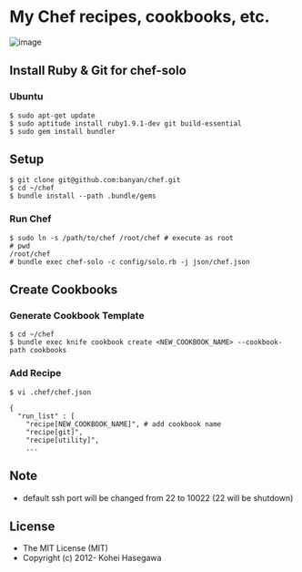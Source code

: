# My Chef recipes, cookbooks, etc.
![image](http://banyan.github.com/images/han_solo.jpg)

## Install Ruby & Git for chef-solo

### Ubuntu
```
$ sudo apt-get update
$ sudo aptitude install ruby1.9.1-dev git build-essential
$ sudo gem install bundler
```

## Setup
```
$ git clone git@github.com:banyan/chef.git
$ cd ~/chef
$ bundle install --path .bundle/gems
```

### Run Chef
```
$ sudo ln -s /path/to/chef /root/chef # execute as root
# pwd
/root/chef
# bundle exec chef-solo -c config/solo.rb -j json/chef.json
```

## Create Cookbooks

### Generate Cookbook Template
```
$ cd ~/chef
$ bundle exec knife cookbook create <NEW_COOKBOOK_NAME> --cookbook-path cookbooks
```

### Add Recipe
```
$ vi .chef/chef.json

{
  "run_list" : [
    "recipe[NEW_COOKBOOK_NAME]", # add cookbook name
    "recipe[git]",
    "recipe[utility]",
    ...
```

## Note

* default ssh port will be changed from 22 to 10022 (22 will be shutdown)

## License

* The MIT License (MIT)
* Copyright (c) 2012- Kohei Hasegawa
